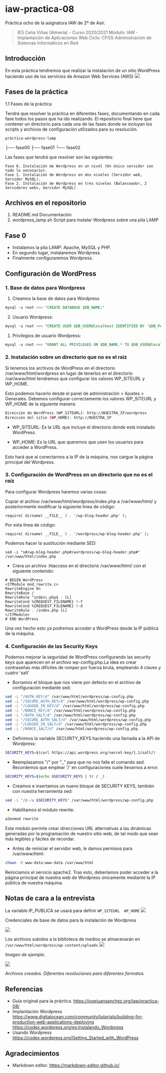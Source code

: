 # iaw-practica-08
Práctica ocho de la asignatura IAW de 2º de Asir.

> IES Celia Viñas (Almería) - Curso 2020/2021
Módulo: IAW - Implantación de Aplicaciones Web
Ciclo: CFGS Administración de Sistemas Informáticos en Red

**Introducción**
------------


En esta práctica tendremos que realizar la instalación de un sitio WordPress haciendo uso de los servicios de Amazon Web Services (AWS)
![](https://assets.digitalocean.com/articles/architecture/production/lamp/dns_application.png)

**Fases de la práctica**
------------
1.1 Fases de la práctica

Tendrá que resolver la práctica en diferentes fases, documentando en cada fase todos los pasos que ha ido realizando. El repositorio final tiene que contener un directorio para cada una de las fases donde se incluyan los scripts y archivos de configuración utilizados para su resolución.


  	práctica-wordpress-lamp
  ├── fase00
  ├── fase01
  └── fase02

Las fases que tendrá que resolver son las siguientes:

    Fase 0. Instalación de Wordpress en un nivel (Un único servidor con todo lo necesario).
    Fase 1. Instalación de Wordpress en dos niveles (Servidor web, Servidor MySQL).
    Fase 2. Instalación de Wordpress en tres niveles (Balanceador, 2 Servidores webs, Servidor MySQL)



**Archivos en el repositorio**
------------
1. README.md  Documentación
2. wordpress_lamp.sh  Script para instalar Wordpress sobre una pila LAMP

**Fase 0**
------------

- Instalamos la pila LAMP: Apache, MySQL y PHP.
- En segundo lugar, instalaremos Wordpress.
- Finalmente configuraremos Wordpress.

## Configuración de WordPress

### 1. Base de datos para Wordpress

1. Creamos la base de datos para Wordpress
```sql
mysql -u root <<< "CREATE DATABASE $DB_NAME;"
```
2. Usuario Wordpress:
```sql
mysql -u root <<< "CREATE USER $DB_USER@localhost IDENTIFIED BY '$DB_PASSWORD';"
```
1. Privilegios de usuario Wordpress:
```sql
mysql -u root <<< "GRANT ALL PRIVILEGES ON $DB_NAME.* TO $DB_USER@localhost;"
```


### 2. Instalación sobre un directorio que no es el raíz

Si  tenemos los archivos de WordPress en el directorio /var/www/html/wordpress en lugar de tenerlos en el directorio /var/www/html tendremos que configurar los valores WP_SITEURL y WP_HOME. 

Esto podemos hacerlo desde el panel de administración > Ajustes > Generales. Debemos configurar correctamente los valores WP_SITEURL y WP_HOME de la siguiente manera:


```bash
Dirección de WordPress (WP_SITEURL): http://NUESTRA_IP/wordpress
Dirección del sitio (WP_HOME): http://NUESTRA_IP
```


- WP_SITEURL: Es la URL que incluye el directorio donde está instalado WordPress.

- WP_HOME: Es la URL que queremos que usen los usuarios para acceder a WordPress.

Esto hará que al conectarnos a la IP de la máquina, nos cargue la página principal del Wordpress.

### 3. Configuración de WordPress en un directorio que no es el raíz

Para configurar Wordpress haremos varias cosas:

 Copiar el archivo /var/www/html/wordpress/index.php a /var/www/html/ y posteriormente modificar la siguiente línea de código:
~~~
require( dirname( __FILE__ ) . '/wp-blog-header.php' );
~~~

Por esta línea de código:

~~~
require( dirname( __FILE__ ) . '/wordpress/wp-blog-header.php' );
~~~
 Podemos hacer la sustitución mediante SED:
~~~
sed -i "s#/wp-blog-header.php#/wordpress/wp-blog-header.php#" /var/www/html/index.php
~~~

- Crera un archivo .htaccess en el directorio /var/www/html/ con el siguiente contenido:

~~~
# BEGIN WordPress
<IfModule mod_rewrite.c>
RewriteEngine On
RewriteBase /
RewriteRule ^index\.php$ - [L]
RewriteCond %{REQUEST_FILENAME} !-f
RewriteCond %{REQUEST_FILENAME} !-d
RewriteRule . /index.php [L]
</IfModule>
# END WordPress
~~~

Una vez hecho esto ya podremos acceder a WordPress desde la IP pública de la máquina.

### 4. Configuración de las Security Keys

Podemos mejorar la seguridad de WordPress configurando las security keys que aparecen en el archivo wp-config.php.La idea es crear contraseñas más difíciles de romper por fuerza bruta, empleando 4 claves y cuatro 'salt'


- Borramos el bloque que nos viene por defecto en el archivo de configuración mediante sed:


```bash
sed -i "/AUTH_KEY/d" /var/www/html/wordpress/wp-config.php
sed -i "/SECURE_AUTH_KEY/d" /var/www/html/wordpress/wp-config.php
sed -i "/LOGGED_IN_KEY/d" /var/www/html/wordpress/wp-config.php
sed -i "/NONCE_KEY/d" /var/www/html/wordpress/wp-config.php
sed -i "/AUTH_SALT/d" /var/www/html/wordpress/wp-config.php
sed -i "/SECURE_AUTH_SALT/d" /var/www/html/wordpress/wp-config.php
sed -i "/LOGGED_IN_SALT/d" /var/www/html/wordpress/wp-config.php
sed -i "/NONCE_SALT/d" /var/www/html/wordpress/wp-config.php
```


- Definimos la variable SECURITY_KEYS haciendo una llamada a la API de Wordpress:

```bash
SECURITY_KEYS=$(curl https://api.wordpress.org/secret-key/1.1/salt/)
```


- Reemplazamos "/" por "_" para que no nos falle el comando sed. Recordemos que emplear '/' en configuraciones suele llevarnos a error.

```bash
SECURITY_KEYS=$(echo $SECURITY_KEYS | tr / _)

```

- Creamos e insertamos un nuevo bloque de SECURITY KEYS, también con nuestra herramienta sed:

```bash
sed -i "/@-/a $SECURITY_KEYS" /var/www/html/wordpress/wp-config.php
```


- Habilitamos el módulo rewrite:

```bash
a2enmod rewrite
```

Este módulo permite crear direcciones URL alternativas a las dinámicas generadas por la programación de nuestro sitio web, de tal modo que sean más legibles y fáciles de recordar.

- Antes de reiniciar el servidor web, le damos permisos para /var/www/html:

```bash
chown -R www-data:www-data /var/www/html
```

Reiniciamos el servicio apache2. Tras esto, deberíamos poder acceder a la página principal de nuestra web de Wordpress únicamente mediante la IP pública de nuestra máquina.

**Notas de cara a la entrevista**
------------
La variable IP_PUBLICA se usará para definir
`WP_SITEURL  WP_HOME`
![](https://i.imgur.com/EaSNxVa.png)

Credenciales de base de datos para la instalación de Wordpress

![](https://i.imgur.com/45Yvpez.png)

Los archivos subidos a la biblioteca de medios se almacenarán en 
`/var/www/html/wordpress/wp-content/uploads`
![](https://i.imgur.com/nHd53wN.png)

*Imagen de ejemplo.*

![](https://i.imgur.com/DSo3VBD.png)

*Archivos creados. Diferentes resoluciones para diferentes formatos.*

**Referencias**
------------
- Guía original para la práctica.
https://josejuansanchez.org/iaw/practica-08/
- Implantación Wordpress
https://www.digitalocean.com/community/tutorials/building-for-production-web-applications-deploying
https://codex.wordpress.org/es:Instalando_Wordpress
- Usando Wordpress
https://codex.wordpress.org/Getting_Started_with_WordPress

**Agradecimientos**
------------
- Markdown editor.
https://markdown-editor.github.io/

